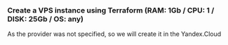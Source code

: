 ### Create a VPS instance using Terraform (RAM: 1Gb / CPU: 1 / DISK: 25Gb / OS: any)

As the provider was not specified, so we will create it in the Yandex.Cloud
